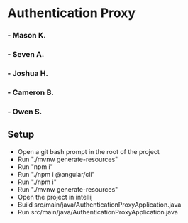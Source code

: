 # Authentication Proxy
### - Mason K.
### - Seven A.
### - Joshua H.
### - Cameron B.
### - Owen S.

## Setup
- Open a git bash prompt in the root of the project
- Run "./mvnw generate-resources"
- Run "npm i"
- Run "./npm i @angular/cli"
- Run "./npm i"
- Run "./mvnw generate-resources"
- Open the project in intellij
- Build src/main/java/AuthenticationProxyApplication.java
- Run src/main/java/AuthenticationProxyApplication.java